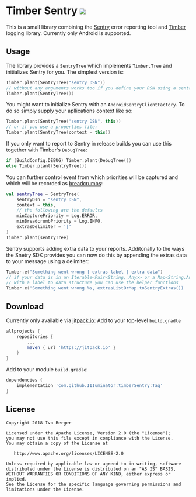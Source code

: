 # Timber Sentry [![](https://jitpack.io/v/IIIuminator/timberSentry.svg)](https://jitpack.io/#IIIuminator/timberSentry)

This is a small library combining the [Sentry][1] error reporting tool and [Timber][2] logging library.
Currently only Android is supported.

## Usage

The library provides a `SentryTree` which implements `Timber.Tree` and initializes Sentry for you. The simplest version is:
```Kotlin
Timber.plant(SentryTree("sentry DSN"))
// without any arguments works too if you define your DSN using a sentry.properties file
Timber.plant(SentryTree())
```
You might want to initialize Sentry with an `AndroidSentryClientFactory`. To do so simply supply your apllications context like so:
```Kotlin
Timber.plant(SentryTree("sentry DSN", this))
// or if you use a properties file:
Timber.plant(SentryTree(context = this))
```
If you only want to report to Sentry in release builds you can use this together with Timber's `DebugTree`:
```Kotlin
if (BuildConfig.DEBUG) Timber.plant(DebugTree())
else Timber.plant(SentryTree())
```

You can further control event from which priorities will be captured and which will be recorded as [breadcrumbs][3]:
```Kotlin
val sentryTree = SentryTree(
    sentryDsn = "sentry DSN",
    context = this,
    // the following are the defaults
    minCapturePriority = Log.ERROR,
    minBreadcrumbPriority = Log.INFO,
    extrasDelimiter = '|'
)
Timber.plant(sentryTree)
```
Sentry supports adding extra data to your reports. Additonally to the ways the Snetry SDK provides you can now do this by appending the extras data to your message using a delimiter:
```Kotlin
Timber.e("Something went wrong | extras label | extra data")
// if your data is in an Iterable<Pair<String, Any>> or a Map<String,Any>
// with a label to data structure you can use the helper functions
Timber.e("Something went wrong %s, extrasListOrMap.toSentryExtras())
```

## Download
Currently only available via [jitpack.io](https://jitpack.io):
Add to your top-level `build.gradle`
```groovy
allprojects {
    repositories {
        ...
        maven { url 'https://jitpack.io' }
    }
}
```
Add to your module `build.gradle`:
```groovy
dependencies {
    implementation 'com.github.IIIuminator:timberSentry:Tag'
}
```


## License

    Copyright 2018 Ivo Berger

    Licensed under the Apache License, Version 2.0 (the "License");
    you may not use this file except in compliance with the License.
    You may obtain a copy of the License at

       http://www.apache.org/licenses/LICENSE-2.0

    Unless required by applicable law or agreed to in writing, software
    distributed under the License is distributed on an "AS IS" BASIS,
    WITHOUT WARRANTIES OR CONDITIONS OF ANY KIND, either express or implied.
    See the License for the specific language governing permissions and
    limitations under the License.

[1]: https://sentry.io/
[2]: https://github.com/JakeWharton/timber
[3]: https://docs.sentry.io/clients/java/context/
